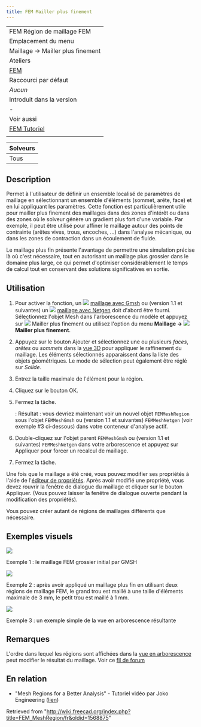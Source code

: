 ```yaml
---
title: FEM Mailler plus finement
---
```

|  |
| --- |
| FEM Région de maillage FEM |
| Emplacement du menu |
| Maillage → Mailler plus finement |
| Ateliers |
| [FEM](/FEM_Workbench/fr "FEM Workbench/fr") |
| Raccourci par défaut |
| *Aucun* |
| Introduit dans la version |
| - |
| Voir aussi |
| [FEM Tutoriel](/FEM_tutorial/fr "FEM tutorial/fr") |
|  |

| Solveurs |
| --- |
| Tous |

## Description

Permet à l'utilisateur de définir un ensemble localisé de paramètres de maillage en sélectionnant un ensemble d'éléments (sommet, arête, face) et en lui appliquant les paramètres. Cette fonction est particulièrement utile pour mailler plus finement des maillages dans des zones d'intérêt ou dans des zones où le solveur génère un gradient plus fort d'une variable. Par exemple, il peut être utilisé pour affiner le maillage autour des points de contrainte (arêtes vives, trous, encoches, ...) dans l'analyse mécanique, ou dans les zones de contraction dans un écoulement de fluide.

Le maillage plus fin présente l'avantage de permettre une simulation précise là où c'est nécessaire, tout en autorisant un maillage plus grossier dans le domaine plus large, ce qui permet d'optimiser considérablement le temps de calcul tout en conservant des solutions significatives en sortie.

## Utilisation

1. Pour activer la fonction, un ![](/images/FEM_MeshGmshFromShape.svg) [maillage avec Gmsh](/FEM_MeshGmshFromShape/fr "FEM MeshGmshFromShape/fr") ou (version 1.1 et suivantes) un ![](/images/FEM_MeshNetgenFromShape.svg) [maillage avec Netgen](/FEM_MeshNetgenFromShape/fr "FEM MeshNetgenFromShape/fr") doit d'abord être fourni. Sélectionnez l'objet Mesh dans l'arborescence du modèle et appuyez sur ![](/images/FEM_MeshRegion.svg) Mailler plus finement ou utilisez l'option du menu **Maillage → ![](/images/FEM_MeshRegion.svg) Mailler plus finement**.
2. Appuyez sur le bouton Ajouter et sélectionnez une ou plusieurs *faces*, *arêtes* ou *sommets* dans la [vue 3D](/3D_view/fr "3D view/fr") pour appliquer le raffinement du maillage. Les éléments sélectionnés apparaissent dans la liste des objets géométriques. Le mode de sélection peut également être réglé sur *Solide*.
3. Entrez la taille maximale de l'élément pour la région.
4. Cliquez sur le bouton OK.
5. Fermez la tâche.

   :   Résultat : vous devriez maintenant voir un nouvel objet `FEMMeshRegion` sous l'objet `FEMMeshGmsh` ou (version 1.1 et suivantes) `FEMMeshNetgen` (voir exemple #3 ci-dessous) dans votre conteneur d'analyse actif.
6. Double-cliquez sur l'objet parent `FEMMeshGmsh` ou (version 1.1 et suivantes) `FEMMeshNetgen` dans votre arborescence et appuyez sur Appliquer pour forcer un recalcul de maillage.
7. Fermez la tâche.

Une fois que le maillage a été créé, vous pouvez modifier ses propriétés à l'aide de l'[éditeur de propriétés](/Property_editor/fr "Property editor/fr"). Après avoir modifié une propriété, vous devez rouvrir la fenêtre de dialogue du maillage et cliquer sur le bouton Appliquer. (Vous pouvez laisser la fenêtre de dialogue ouverte pendant la modification des propriétés).

Vous pouvez créer autant de régions de maillages différents que nécessaire.

## Exemples visuels

![](/images/FEMMeshRegion_Example1.png)

Exemple 1 : le maillage FEM grossier initial par GMSH

![](/images/FEMMeshRegion_Example2.png)

Exemple 2 : après avoir appliqué un maillage plus fin en utilisant deux régions de maillage FEM, le grand trou est maillé à une taille d'éléments maximale de 3 mm, le petit trou est maillé à 1 mm.

![](/images/FEMMeshRegion_Example3.png)

Exemple 3 : un exemple simple de la vue en arborescence résultante

## Remarques

L'ordre dans lequel les régions sont affichées dans la [vue en arborescence](/Tree_view/fr "Tree view/fr") peut modifier le résultat du maillage. Voir ce [fil de forum](https://forum.freecadweb.org/viewtopic.php?f=18&t=41955)

## En relation

* "Mesh Regions for a Better Analysis" - Tutoriel vidéo par Joko Engineering ([lien](https://www.youtube.com/watch?v=X5RVe2SDPvw))

Retrieved from "<http://wiki.freecad.org/index.php?title=FEM_MeshRegion/fr&oldid=1568875>"